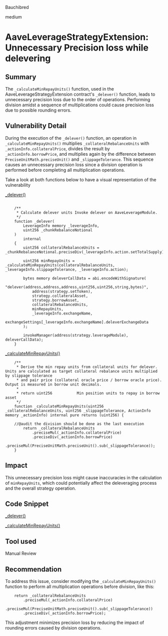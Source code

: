 Bauchibred

medium

# AaveLeverageStrategyExtension: Unnecessary Precision loss while delevering


## Summary

The `_calculateMinRepayUnits()` function, used in the AaveLeverageStrategyExtension contract's `_delever()` function, leads to unnecessary precision loss due to the order of operations. Performing division amidst a sequence of multiplications could cause precision loss due to possible rounding errors.

## Vulnerability Detail

During the execution of the `_delever()` function, an operation in `_calculateMinRepayUnits()` multiplies `_collateralRebalanceUnits` with `_actionInfo.collateralPrice`, divides the result by `_actionInfo.borrowPrice`, and multiplies again by the difference between `PreciseUnitMath.preciseUnit()` and `_slippageTolerance`. This sequence causes an unnecessary precision loss since a division operation is performed before completing all multiplication operations.

Take a look at both functions below to have a visual representation of the vulnerability

[\_delever()](https://github.com/sherlock-audit/2023-05-Index/blob/3190057afd3085143a31746d65045a0d1bacc78c/index-coop-smart-contracts/contracts/adapters/AaveLeverageStrategyExtension.sol#L772-L797)

```solidity

    /**
     * Calculate delever units Invoke delever on AaveLeverageModule.
     */
    function _delever(
        LeverageInfo memory _leverageInfo,
        uint256 _chunkRebalanceNotional
    )
        internal
    {
        uint256 collateralRebalanceUnits = _chunkRebalanceNotional.preciseDiv(_leverageInfo.action.setTotalSupply);

        uint256 minRepayUnits = _calculateMinRepayUnits(collateralRebalanceUnits, _leverageInfo.slippageTolerance, _leverageInfo.action);

        bytes memory deleverCallData = abi.encodeWithSignature(
            "delever(address,address,address,uint256,uint256,string,bytes)",
            address(strategy.setToken),
            strategy.collateralAsset,
            strategy.borrowAsset,
            collateralRebalanceUnits,
            minRepayUnits,
            _leverageInfo.exchangeName,
            exchangeSettings[_leverageInfo.exchangeName].deleverExchangeData
        );

        invokeManager(address(strategy.leverageModule), deleverCallData);
    }

```

[\_calculateMinRepayUnits()](https://github.com/sherlock-audit/2023-05-Index/blob/3190057afd3085143a31746d65045a0d1bacc78c/index-coop-smart-contracts/contracts/adapters/AaveLeverageStrategyExtension.sol#L1141-L1152)

```solidity
    /**
     * Derive the min repay units from collateral units for delever. Units are calculated as target collateral rebalance units multiplied by slippage tolerance
     * and pair price (collateral oracle price / borrow oracle price). Output is measured in borrow unit decimals.
     *
     * return uint256           Min position units to repay in borrow asset
     */
    function _calculateMinRepayUnits(uint256 _collateralRebalanceUnits, uint256 _slippageTolerance, ActionInfo memory _actionInfo) internal pure returns (uint256) {

    //@audit the division should be done as the last execution
        return _collateralRebalanceUnits
            .preciseMul(_actionInfo.collateralPrice)
            .preciseDiv(_actionInfo.borrowPrice)
            .preciseMul(PreciseUnitMath.preciseUnit().sub(_slippageTolerance));
    }
```

## Impact

This unnecessary precision loss might cause inaccuracies in the calculation of `minRepayUnits`, which could potentially affect the deleveraging process and the overall strategy operation.

## Code Snippet

[\_delever()](https://github.com/sherlock-audit/2023-05-Index/blob/3190057afd3085143a31746d65045a0d1bacc78c/index-coop-smart-contracts/contracts/adapters/AaveLeverageStrategyExtension.sol#L772-L797)

[\_calculateMinRepayUnits()](https://github.com/sherlock-audit/2023-05-Index/blob/3190057afd3085143a31746d65045a0d1bacc78c/index-coop-smart-contracts/contracts/adapters/AaveLeverageStrategyExtension.sol#L1141-L1152)

## Tool used

Manual Review

## Recommendation

To address this issue, consider modifying the `_calculateMinRepayUnits()` function to perform all multiplication operations before division, like this:

```solidity
    return _collateralRebalanceUnits
        .preciseMul(_actionInfo.collateralPrice)
        .preciseMul(PreciseUnitMath.preciseUnit().sub(_slippageTolerance))
        .preciseDiv(_actionInfo.borrowPrice);
```

This adjustment minimizes precision loss by reducing the impact of rounding errors caused by division operations.
